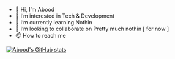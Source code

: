 - 👋 Hi, I’m Abood
- 👀 I’m interested in Tech & Development
- 🌱 I’m currently learning Nothin
- 💞️ I’m looking to collaborate on Pretty much nothin [ for now ]
- 📫 How to reach me 

[![Abood's GitHub stats](https://github-readme-stats.vercel.app/api?username=Abood2284)](https://github.com/Abood2284/github-readme-stats)
<!---
Abood2284/Abood2284 is a ✨ special ✨ repository because its `README.md` (this file) appears on your GitHub profile.
You can click the Preview link to take a look at your changes.
--->
